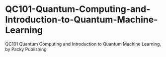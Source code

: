 # QC101-Quantum-Computing-and-Introduction-to-Quantum-Machine-Learning
QC101 Quantum Computing and Introduction to Quantum Machine Learning, by Packy Publishing
